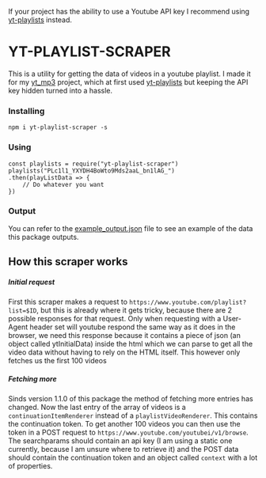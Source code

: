 If your project has the ability to use a Youtube API key I recommend using [yt-playlists](https://github.com/LevitatingBusinessMan/yt-playlists) instead.

# YT-PLAYLIST-SCRAPER
This is a utility for getting the data of videos in a youtube playlist.
I made it for my [yt_mp3](https://github.com/LevitatingBusinessMan/yt_mp3) project, which at first used [yt-playlists](https://github.com/LevitatingBusinessMan/yt-playlists) but keeping the API key hidden turned into a hassle.

### Installing
```
npm i yt-playlist-scraper -s
```

### Using
```JS
const playlists = require("yt-playlist-scraper")
playlists("PLc1l1_YXYDH4BoWto9Mds2aaL_bn1lAG_")
.then(playListData => {
	// Do whatever you want
})
```

### Output
You can refer to the [example_output.json](https://github.com/LevitatingBusinessMan/yt-playlist-scraper/blob/master/example_output.json) file to see an example of the data this package outputs.

## How this scraper works
##### Initial request
First this scraper makes a request to `https://www.youtube.com/playlist?list=$ID`, but this is already where it gets tricky, because there are 2 possible responses for that request. Only when requesting with a User-Agent header set will youtube respond the same way as it does in the browser, we need this response because it contains a piece of json  (an object called ytInitialData) inside the html which we can parse to get all the video data without having to rely on the HTML itself.
This however only fetches us the first 100 videos
##### Fetching more
Sinds version 1.1.0 of this package the method of fetching more entries has changed.  Now the last entry of the array of videos is a `continuationItemRenderer` instead of a `playlistVideoRenderer`. This contains the continuation token. To get another 100 videos you can then use the token in a POST request to `https://www.youtube.com/youtubei/v1/browse`. The searchparams should contain an api key (I am using a static one currently, because I am unsure where to retrieve it) and the POST data should contain the continuation token and an object called `context` with a lot of properties.

